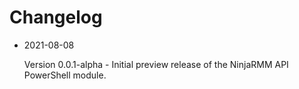 # Changelog

* 2021-08-08
  
  Version 0.0.1-alpha - Initial preview release of the NinjaRMM API PowerShell module.
  